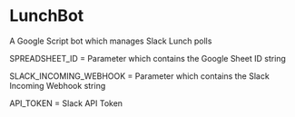 # LunchBot
A Google Script bot which manages Slack Lunch polls

SPREADSHEET_ID = Parameter which contains the Google Sheet ID string

SLACK_INCOMING_WEBHOOK = Parameter which contains the Slack Incoming Webhook string

API_TOKEN = Slack API Token
